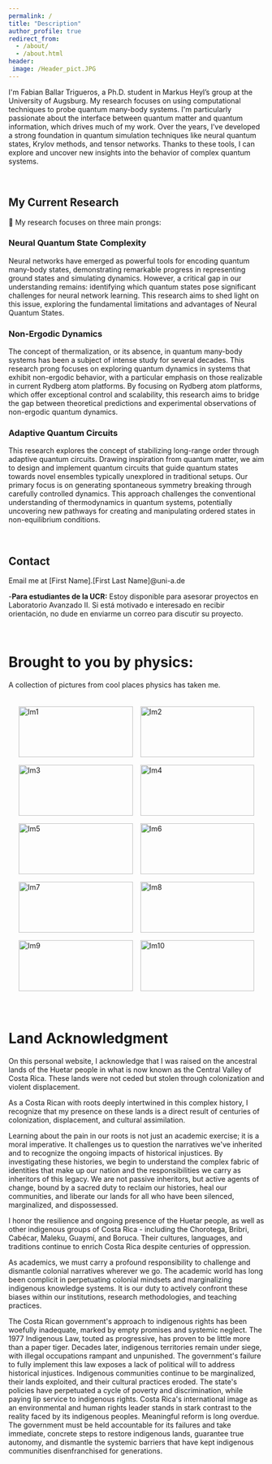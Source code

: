 ```yaml
---
permalink: /
title: "Description"
author_profile: true
redirect_from: 
  - /about/
  - /about.html
header:
 image: /Header_pict.JPG
---
```


I'm Fabian Ballar Trigueros, a Ph.D. student in Markus Heyl’s group at the University of Augsburg. My research focuses on using computational techniques to probe quantum many-body systems. I'm particularly passionate about the interface between quantum matter and quantum information, which drives much of my work. Over the years, I’ve developed a strong foundation in quantum simulation techniques like neural quantum states, Krylov methods, and tensor networks. Thanks to these tools, I can explore and uncover new insights into the behavior of complex quantum systems.  

<br>

## My Current Research

🔱 My research focuses on three main prongs:

### Neural Quantum State Complexity
Neural networks have emerged as powerful tools for encoding quantum many-body states, demonstrating remarkable progress in representing ground states and simulating dynamics. However, a critical gap in our understanding remains: identifying which quantum states pose significant challenges for neural network learning. This research aims to shed light on this issue, exploring the fundamental limitations and advantages of Neural Quantum States.

### Non-Ergodic Dynamics
The concept of thermalization, or its absence, in quantum many-body systems has been a subject of intense study for several decades. This research prong focuses on exploring quantum dynamics in systems that exhibit non-ergodic behavior, with a particular emphasis on those realizable in current Rydberg atom platforms. By focusing on Rydberg atom platforms, which offer exceptional control and scalability, this research aims to bridge the gap between theoretical predictions and experimental observations of non-ergodic quantum dynamics. 

### Adaptive Quantum Circuits
This research explores the concept of stabilizing long-range order through adaptive quantum circuits. Drawing inspiration from quantum matter, we aim to design and implement quantum circuits that guide quantum states towards novel ensembles typically unexplored in traditional setups. Our primary focus is on generating spontaneous symmetry breaking through carefully controlled dynamics. This approach challenges the conventional understanding of thermodynamics in quantum systems, potentially uncovering new pathways for creating and manipulating ordered states in non-equilibrium conditions.

<br>

## Contact

Email me at [First Name].[First Last Name]@uni-a.de

-__Para estudiantes de la UCR:__ Estoy disponible para asesorar proyectos en Laboratorio Avanzado II. Si está motivado e interesado en recibir orientación, no dude en enviarme un correo para discutir su proyecto.

<br>

Brought to you by physics:
====

A collection of pictures from cool places physics has taken me.

<!-- Add the gallery below -->
<div class="gallery">
    <div class="gallery-item">
        <img src="{{ site.baseurl }}/images/PI.JPG" alt="Im1">
        <div class="caption">A sunny winter day at Perimeter. (2023) </div>
    </div>
    <div class="gallery-item">
        <img src="{{ site.baseurl }}/images/DPGTalk.JPG" alt="Im2">
        <div class="caption">Giving a talk at TU Berlin. (2024) </div>
    </div>
    <div class="gallery-item">
        <img src="{{ site.baseurl }}/images/dpg.JPG" alt="Im3">
        <div class="caption"> With some of my colleagues during the DPG meeting in Berlin. (2024)</div>
    </div>
    <div class="gallery-item">
        <img src="{{ site.baseurl }}/images/Krntk.JPG" alt="Im4">
        <div class="caption"> Honnavar, Karnataka, India  (2023)</div>
    </div>
    <div class="gallery-item">
        <img src="{{ site.baseurl }}/images/Trento.JPG" alt="Im5">
        <div class="caption">Conference on neural quantum states. Trento, Italy (2023) </div>
    </div>
    <div class="gallery-item">
        <img src="{{ site.baseurl }}/images/ECT.JPG" alt="Im6">
        <div class="caption">The view at ECT*, Trento. (2023) </div>
    </div>
    <div class="gallery-item">
        <img src="{{ site.baseurl }}/images/IISCBeng.JPG" alt="Im7">
        <div class="caption">Indian Institute of Science, Bengaluru. (2023) </div>
    </div>
    <div class="gallery-item">
        <img src="{{ site.baseurl }}/images/ICTP.JPG" alt="Im8">
        <div class="caption">The outdoor blackboards at ICTP, Trieste. (2024) </div>
    </div>
    <div class="gallery-item">
        <img src="{{ site.baseurl }}/images/SAIFR.JPG" alt="Im9">
        <div class="caption">ICTP-SAIFR, Sao Paulo, Brazil. (2019) </div>
    </div>
    <div class="gallery-item">
        <img src="{{ site.baseurl }}/images/SAIFR2.JPG" alt="Im10">
        <div class="caption">Journeys into theoretical physics, Sao Paulo. (2019) </div>
    </div>
</div>


<style>
    .gallery {
        display: grid;
        grid-template-columns: repeat(2, 1fr); /* Set the grid to be 2 columns wide */
        grid-auto-rows: minmax(100px, auto); /* Flexible row heights */
        gap: 15px;
        align-items: start; /* Align items to the start of the grid cell */
        padding: 20px;
    }
    .gallery-item {
        position: relative;
        display: block; /* Ensure items are block to fill cells */
    }
    .gallery-item img {
        width: 100%;
        height: auto;
        display: block;
    }
    .caption {
        position: absolute;
        bottom: 0;
        left: 0;
        width: 100%;
        background: rgba(0, 0, 0, 0.5);
        color: #fff;
        text-align: center;
        padding: 10px 0;
        font-size: 16px;
        display: none; /* Initially hide the caption */
    }
    .gallery-item:hover .caption {
        display: block; /* Display the caption on hover */
    }

    /* Media query for smaller screens */
    @media (max-width: 600px) {
        .gallery {
            grid-template-columns: 1fr; /* Change to 1 column for smaller screens */
        }
    }
</style>

<br>

Land Acknowledgment
====
On this personal website, I acknowledge that I was raised on the ancestral lands of the Huetar people in what is now known as the Central Valley of Costa Rica. These lands were not ceded but stolen through colonization and violent displacement.

As a Costa Rican with roots deeply intertwined in this complex history, I recognize that my presence on these lands is a direct result of centuries of colonization, displacement, and cultural assimilation.

Learning about the pain in our roots is not just an academic exercise; it is a moral imperative. It challenges us to question the narratives we've inherited and to recognize the ongoing impacts of historical injustices. By investigating these histories, we begin to understand the complex fabric of identities that make up our nation and the responsibilities we carry as inheritors of this legacy. We are not passive inheritors, but active agents of change, bound by a sacred duty to reclaim our histories, heal our communities, and liberate our lands for all who have been silenced, marginalized, and dispossessed.

I honor the resilience and ongoing presence of the Huetar people, as well as other indigenous groups of Costa Rica - including the Chorotega, Bribri, Cabécar, Maleku, Guaymí, and Boruca. Their cultures, languages, and traditions continue to enrich Costa Rica despite centuries of oppression.

As academics, we must carry a profound responsibility to challenge and dismantle colonial narratives wherever we go. The academic world has long been complicit in perpetuating colonial mindsets and marginalizing indigenous knowledge systems. It is our duty to actively confront these biases within our institutions, research methodologies, and teaching practices.

The Costa Rican government's approach to indigenous rights has been woefully inadequate, marked by empty promises and systemic neglect. The 1977 Indigenous Law, touted as progressive, has proven to be little more than a paper tiger. Decades later, indigenous territories remain under siege, with illegal occupations rampant and unpunished. The government's failure to fully implement this law exposes a lack of political will to address historical injustices. Indigenous communities continue to be marginalized, their lands exploited, and their cultural practices eroded. The state's policies have perpetuated a cycle of poverty and discrimination, while paying lip service to indigenous rights. Costa Rica's international image as an environmental and human rights leader stands in stark contrast to the reality faced by its indigenous peoples. Meaningful reform is long overdue. The government must be held accountable for its failures and take immediate, concrete steps to restore indigenous lands, guarantee true autonomy, and dismantle the systemic barriers that have kept indigenous communities disenfranchised for generations.

